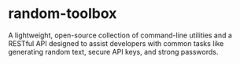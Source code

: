 # random-toolbox
A lightweight, open-source collection of command-line utilities and a RESTful API designed to assist developers with common tasks like generating random text, secure API keys, and strong passwords.
